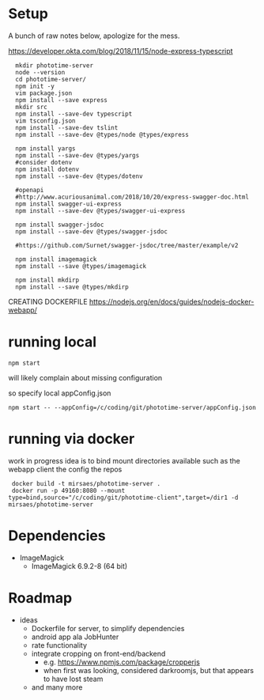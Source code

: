# Setup

A bunch of raw notes below, apologize for the mess.

https://developer.okta.com/blog/2018/11/15/node-express-typescript

```
  mkdir phototime-server
  node --version
  cd phototime-server/
  npm init -y
  vim package.json
  npm install --save express
  mkdir src
  npm install --save-dev typescript
  vim tsconfig.json
  npm install --save-dev tslint
  npm install --save-dev @types/node @types/express
```
```
  npm install yargs
  npm install --save-dev @types/yargs
  #consider dotenv
  npm install dotenv
  npm install --save-dev @types/dotenv
```

```
  #openapi
  #http://www.acuriousanimal.com/2018/10/20/express-swagger-doc.html
  npm install swagger-ui-express
  npm install --save-dev @types/swagger-ui-express

  npm install swagger-jsdoc
  npm install --save-dev @types/swagger-jsdoc

  #https://github.com/Surnet/swagger-jsdoc/tree/master/example/v2
```

```
  npm install imagemagick
  npm install --save @types/imagemagick

  npm install mkdirp
  npm install --save @types/mkdirp
```

CREATING DOCKERFILE
https://nodejs.org/en/docs/guides/nodejs-docker-webapp/


# running local

`npm start`

will likely complain about missing configuration

so specify local appConfig.json

`npm start -- --appConfig=/c/coding/git/phototime-server/appConfig.json`

# running via docker

work in progress
idea is to bind mount directories available such as
the webapp client
the config
the repos

```
 docker build -t mirsaes/phototime-server .
 docker run -p 49160:8080 --mount type=bind,source="/c/coding/git/phototime-client",target=/dir1 -d mirsaes/phototime-server
```
# Dependencies
* ImageMagick
  * ImageMagick 6.9.2-8 (64 bit)

# Roadmap
* ideas
  * Dockerfile for server, to simplify dependencies
  * android app ala JobHunter
  * rate functionality
  * integrate cropping on front-end/backend
    * e.g. https://www.npmjs.com/package/cropperjs
    * when first was looking, considered darkroomjs, but that appears to have lost steam
  * and many more